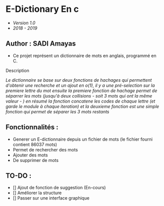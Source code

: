 # E-Dictionary En c

- *Version 1.0*
- *2018 - 2019*

## Author : SADI Amayas

- Ce projet représent un dictionnaire de mots en anglais, programmé en C.

Description

*Le dictionnaire se base sur deux fonctions de hachages qui permettent d'obtenir une recherche et un ajout en o(1), il y a une pré-selection sur la premiere lettre du mot ensuite la premiere fonction de hachage permet de séparrer les mots (jusqu'à deux collisions - soit 3 mots qui ont la même valeur - ) en résumé la fonction concatene les codes de chaque lettre (et garde le module à chaque iteration) et la deuxieme fonction est une simple fonction qui permet de séparer les 3 mots restants*

## Fonctionnalités :
- Generer un E-dictionnaire depuis un fichier de mots (le fichier fourni contient 86037 mots)
- Permet de rechercher des mots
- Ajouter des mots
- De supprimer de mots

## TO-DO : 
- [] Ajout de fonction de suggestion (En-cours)
- [] Améliorer la structure
- [] Passer sur une interface graphique
